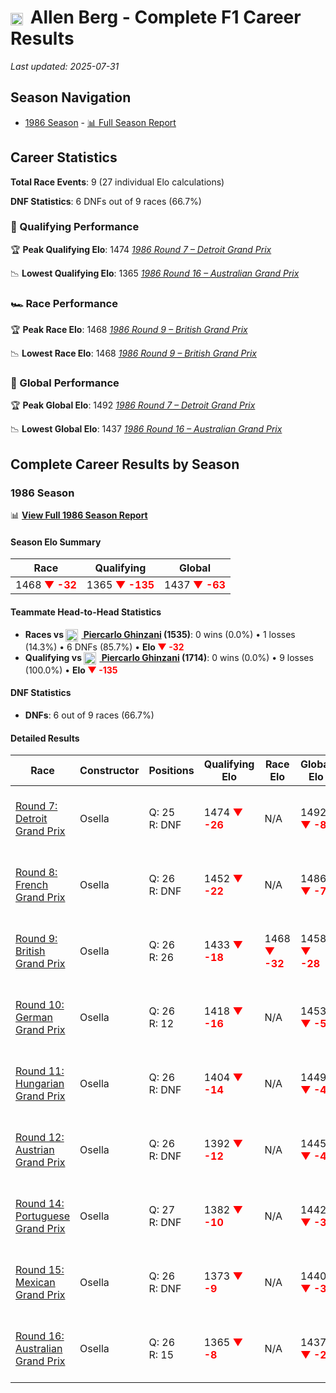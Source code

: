 # <img src="https://upload.wikimedia.org/wikipedia/commons/c/cf/Flag_of_Canada.svg" alt="Canada" width="20" height="auto" style="vertical-align: middle; margin-right: 5px;" onerror="this.outerHTML='🇨🇦'; this.style.marginRight='5px';"/> Allen Berg - Complete F1 Career Results

*Last updated: 2025-07-31*

## Season Navigation

- [1986 Season](#1986-season) - [📊 Full Season Report](../seasons/1986-season-report)

## Career Statistics

**Total Race Events**: 9 (27 individual Elo calculations)

**DNF Statistics**: 6 DNFs out of 9 races (66.7%)

### 🏁 Qualifying Performance

🏆 **Peak Qualifying Elo**: 1474
   *[1986 Round 7 – Detroit Grand Prix](../seasons/1986-season-report#round-7-detroit-grand-prix)*

📉 **Lowest Qualifying Elo**: 1365
   *[1986 Round 16 – Australian Grand Prix](../seasons/1986-season-report#round-16-australian-grand-prix)*

### 🏎️ Race Performance

🏆 **Peak Race Elo**: 1468
   *[1986 Round 9 – British Grand Prix](../seasons/1986-season-report#round-9-british-grand-prix)*

📉 **Lowest Race Elo**: 1468
   *[1986 Round 9 – British Grand Prix](../seasons/1986-season-report#round-9-british-grand-prix)*

### 🌟 Global Performance

🏆 **Peak Global Elo**: 1492
   *[1986 Round 7 – Detroit Grand Prix](../seasons/1986-season-report#round-7-detroit-grand-prix)*

📉 **Lowest Global Elo**: 1437
   *[1986 Round 16 – Australian Grand Prix](../seasons/1986-season-report#round-16-australian-grand-prix)*


## Complete Career Results by Season

### 1986 Season

📊 **[View Full 1986 Season Report](../seasons/1986-season-report)**

#### Season Elo Summary

| Race | Qualifying | Global |
|------|------------|--------|
| 1468 **<span style="color: red;">▼ -32</span>** | 1365 **<span style="color: red;">▼ -135</span>** | 1437 **<span style="color: red;">▼ -63</span>** |

#### Teammate Head-to-Head Statistics

- **Races vs [<img src="https://upload.wikimedia.org/wikipedia/commons/0/03/Flag_of_Italy.svg" alt="Italy" width="20" height="auto" style="vertical-align: middle; margin-right: 5px;" onerror="this.outerHTML='🇮🇹'; this.style.marginRight='5px';"/> Piercarlo Ghinzani](piercarlo-ghinzani) (1535)**: 0 wins (0.0%) • 1 losses (14.3%) • 6 DNFs (85.7%) • **Elo <span style="color: red;">▼ -32</span>**
- **Qualifying vs [<img src="https://upload.wikimedia.org/wikipedia/commons/0/03/Flag_of_Italy.svg" alt="Italy" width="20" height="auto" style="vertical-align: middle; margin-right: 5px;" onerror="this.outerHTML='🇮🇹'; this.style.marginRight='5px';"/> Piercarlo Ghinzani](piercarlo-ghinzani) (1714)**: 0 wins (0.0%) • 9 losses (100.0%) • **Elo <span style="color: red;">▼ -135</span>**

#### DNF Statistics

- **DNFs**: 6 out of 9 races (66.7%)

#### Detailed Results

| Race | Constructor | Positions | Qualifying Elo | Race Elo | Global Elo | Teammate |
|------|-------------|-----------|----------------|----------|------------|----------|
| [Round 7: Detroit Grand Prix](../seasons/1986-season-report#round-7-detroit-grand-prix) | Osella | Q: 25<br/>R: DNF | 1474 **<span style="color: red;">▼ -26</span>** | N/A | 1492 **<span style="color: red;">▼ -8</span>** | [<img src="https://upload.wikimedia.org/wikipedia/commons/0/03/Flag_of_Italy.svg" alt="Italy" width="20" height="auto" style="vertical-align: middle; margin-right: 5px;" onerror="this.outerHTML='🇮🇹'; this.style.marginRight='5px';"/> Piercarlo Ghinzani](piercarlo-ghinzani)<br/>Q: 22<br/>R: DNF |
| [Round 8: French Grand Prix](../seasons/1986-season-report#round-8-french-grand-prix) | Osella | Q: 26<br/>R: DNF | 1452 **<span style="color: red;">▼ -22</span>** | N/A | 1486 **<span style="color: red;">▼ -7</span>** | [<img src="https://upload.wikimedia.org/wikipedia/commons/0/03/Flag_of_Italy.svg" alt="Italy" width="20" height="auto" style="vertical-align: middle; margin-right: 5px;" onerror="this.outerHTML='🇮🇹'; this.style.marginRight='5px';"/> Piercarlo Ghinzani](piercarlo-ghinzani)<br/>Q: 25<br/>R: 23 |
| [Round 9: British Grand Prix](../seasons/1986-season-report#round-9-british-grand-prix) | Osella | Q: 26<br/>R: 26 | 1433 **<span style="color: red;">▼ -18</span>** | 1468 **<span style="color: red;">▼ -32</span>** | 1458 **<span style="color: red;">▼ -28</span>** | [<img src="https://upload.wikimedia.org/wikipedia/commons/0/03/Flag_of_Italy.svg" alt="Italy" width="20" height="auto" style="vertical-align: middle; margin-right: 5px;" onerror="this.outerHTML='🇮🇹'; this.style.marginRight='5px';"/> Piercarlo Ghinzani](piercarlo-ghinzani)<br/>Q: 24<br/>R: 25 |
| [Round 10: German Grand Prix](../seasons/1986-season-report#round-10-german-grand-prix) | Osella | Q: 26<br/>R: 12 | 1418 **<span style="color: red;">▼ -16</span>** | N/A | 1453 **<span style="color: red;">▼ -5</span>** | [<img src="https://upload.wikimedia.org/wikipedia/commons/0/03/Flag_of_Italy.svg" alt="Italy" width="20" height="auto" style="vertical-align: middle; margin-right: 5px;" onerror="this.outerHTML='🇮🇹'; this.style.marginRight='5px';"/> Piercarlo Ghinzani](piercarlo-ghinzani)<br/>Q: 25<br/>R: DNF |
| [Round 11: Hungarian Grand Prix](../seasons/1986-season-report#round-11-hungarian-grand-prix) | Osella | Q: 26<br/>R: DNF | 1404 **<span style="color: red;">▼ -14</span>** | N/A | 1449 **<span style="color: red;">▼ -4</span>** | [<img src="https://upload.wikimedia.org/wikipedia/commons/0/03/Flag_of_Italy.svg" alt="Italy" width="20" height="auto" style="vertical-align: middle; margin-right: 5px;" onerror="this.outerHTML='🇮🇹'; this.style.marginRight='5px';"/> Piercarlo Ghinzani](piercarlo-ghinzani)<br/>Q: 23<br/>R: DNF |
| [Round 12: Austrian Grand Prix](../seasons/1986-season-report#round-12-austrian-grand-prix) | Osella | Q: 26<br/>R: DNF | 1392 **<span style="color: red;">▼ -12</span>** | N/A | 1445 **<span style="color: red;">▼ -4</span>** | [<img src="https://upload.wikimedia.org/wikipedia/commons/0/03/Flag_of_Italy.svg" alt="Italy" width="20" height="auto" style="vertical-align: middle; margin-right: 5px;" onerror="this.outerHTML='🇮🇹'; this.style.marginRight='5px';"/> Piercarlo Ghinzani](piercarlo-ghinzani)<br/>Q: 25<br/>R: 11 |
| [Round 14: Portuguese Grand Prix](../seasons/1986-season-report#round-14-portuguese-grand-prix) | Osella | Q: 27<br/>R: DNF | 1382 **<span style="color: red;">▼ -10</span>** | N/A | 1442 **<span style="color: red;">▼ -3</span>** | [<img src="https://upload.wikimedia.org/wikipedia/commons/0/03/Flag_of_Italy.svg" alt="Italy" width="20" height="auto" style="vertical-align: middle; margin-right: 5px;" onerror="this.outerHTML='🇮🇹'; this.style.marginRight='5px';"/> Piercarlo Ghinzani](piercarlo-ghinzani)<br/>Q: 24<br/>R: DNF |
| [Round 15: Mexican Grand Prix](../seasons/1986-season-report#round-15-mexican-grand-prix) | Osella | Q: 26<br/>R: DNF | 1373 **<span style="color: red;">▼ -9</span>** | N/A | 1440 **<span style="color: red;">▼ -3</span>** | [<img src="https://upload.wikimedia.org/wikipedia/commons/0/03/Flag_of_Italy.svg" alt="Italy" width="20" height="auto" style="vertical-align: middle; margin-right: 5px;" onerror="this.outerHTML='🇮🇹'; this.style.marginRight='5px';"/> Piercarlo Ghinzani](piercarlo-ghinzani)<br/>Q: 25<br/>R: DNF |
| [Round 16: Australian Grand Prix](../seasons/1986-season-report#round-16-australian-grand-prix) | Osella | Q: 26<br/>R: 15 | 1365 **<span style="color: red;">▼ -8</span>** | N/A | 1437 **<span style="color: red;">▼ -2</span>** | [<img src="https://upload.wikimedia.org/wikipedia/commons/0/03/Flag_of_Italy.svg" alt="Italy" width="20" height="auto" style="vertical-align: middle; margin-right: 5px;" onerror="this.outerHTML='🇮🇹'; this.style.marginRight='5px';"/> Piercarlo Ghinzani](piercarlo-ghinzani)<br/>Q: 25<br/>R: DNF |

